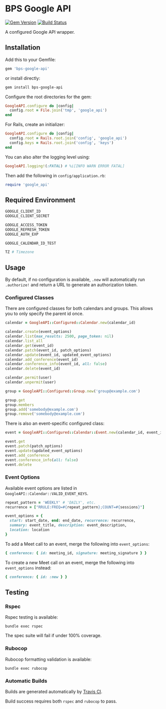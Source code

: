 # BPS Google API

[![Gem Version](https://img.shields.io/gem/v/bps-google-api.svg)](https://rubygems.org/gems/bps-google-api)
[![Build Status](https://travis-ci.org/jfiander/bps-google-api.svg)](https://travis-ci.org/jfiander/bps-google-api)

A configured Google API wrapper.

## Installation

Add this to your Gemfile:

```ruby
gem 'bps-google-api'
```

or install directly:

```bash
gem install bps-google-api
```

Configure the root directories for the gem:

```ruby
GoogleAPI.configure do |config|
  config.root = File.join('tmp', 'google_api')
end
```

For Rails, create an initializer:

```ruby
GoogleAPI.configure do |config|
  config.root = Rails.root.join('config', 'google_api')
  config.keys = Rails.root.join('config', 'keys')
end
```

You can also alter the logging level using:

```ruby
GoogleAPI.logging!(:FATAL) # %i[INFO WARN ERROR FATAL]
```

Then add the following in `config/application.rb`:

```ruby
require 'google_api'
```

## Required Environment

```bash
GOOGLE_CLIENT_ID
GOOGLE_CLIENT_SECRET

GOOGLE_ACCESS_TOKEN
GOOGLE_REFRESH_TOKEN
GOOGLE_AUTH_EXP

GOOGLE_CALENDAR_ID_TEST

TZ # Timezone
```

## Usage

By default, if no configuration is available, `.new` will automatically run
`.authorize!` and return a URL to generate an authorization token.

### Configured Classes

There are configured classes for both calendars and groups. This allows you to
only specify the parent id once.

```ruby
calendar = GoogleAPI::Configured::Calendar.new(calendar_id)

calendar.create(event_options)
calendar.list(max_results: 2500, page_token: nil)
calendar.list_all
calendar.get(event_id)
calendar.patch(event_id, patch_options)
calendar.update(event_id, updated_event_options)
calendar.add_conference(event_id)
calendar.conference_info(event_id, all: false)
calendar.delete(event_id)

calendar.permit(user)
calendar.unpermit(user)
```

```ruby
group = GoogleAPI::Configured::Group.new('group@example.com')

group.get
group.members
group.add('somebody@example.com')
group.remove('somebody@example.com')
```

There is also an event-specific configured class:

```ruby
event = GoogleAPI::Configured::Calendar::Event.new(calendar_id, event_id)

event.get
event.patch(patch_options)
event.update(updated_event_options)
event.add_conference
event.conference_info(all: false)
event.delete
```

### Event Options

Available event options are listed in `GoogleAPI::Calendar::VALID_EVENT_KEYS`.

```ruby
repeat_pattern = 'WEEKLY' # 'DAILY', etc.
recurrence = ["RRULE:FREQ=#{repeat_pattern};COUNT=#{sessions}"]

event_options = {
  start: start_date, end: end_date, recurrence: recurrence,
  summary: event_title, description: event_description,
  location: location
}
```

To add a Meet call to an event, merge the following into `event_options`:

```ruby
{ conference: { id: meeting_id, signature: meeting_signature } }
```

To create a new Meet call on an event, merge the following into
`event_options` instead:

```ruby
{ conference: { id: :new } }
```

## Testing

### Rspec

Rspec testing is available:

`bundle exec rspec`

The spec suite will fail if under 100% coverage.

### Rubocop

Rubocop formatting validation is available:

`bundle exec rubocop`

### Automatic Builds

Builds are generated automatically by [Travis CI](https://travis-ci.org/jfiander/bps-google-api).

Build success requires both `rspec` and `rubocop` to pass.
